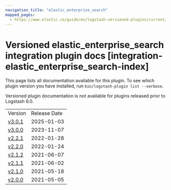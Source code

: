```yaml
---
navigation_title: "elastic_enterprise_search"
mapped_pages:
  - https://www.elastic.co/guide/en/logstash-versioned-plugins/current/integration-elastic_enterprise_search-index.html
---
```


# Versioned elastic_enterprise_search integration plugin docs [integration-elastic_enterprise_search-index]

This page lists all documentation available for this plugin. To see which plugin version you have installed, run `bin/logstash-plugin list --verbose`.

Versioned plugin documentation is not available for plugins released prior to Logstash 6.0.

| | |
| :- | :- |
| Version | Release Date |
| [v3.0.1](v3-0-1-plugins-integrations-elastic_enterprise_search.md) | 2025-01-03 |
| [v3.0.0](v3-0-0-plugins-integrations-elastic_enterprise_search.md) | 2023-11-07 |
| [v2.2.1](v2-2-1-plugins-integrations-elastic_enterprise_search.md) | 2022-01-28 |
| [v2.2.0](v2-2-0-plugins-integrations-elastic_enterprise_search.md) | 2022-01-24 |
| [v2.1.2](v2-1-2-plugins-integrations-elastic_enterprise_search.md) | 2021-06-07 |
| [v2.1.1](v2-1-1-plugins-integrations-elastic_enterprise_search.md) | 2021-06-02 |
| [v2.1.0](v2-1-0-plugins-integrations-elastic_enterprise_search.md) | 2021-05-18 |
| [v2.0.0](v2-0-0-plugins-integrations-elastic_enterprise_search.md) | 2021-05-05 |
